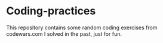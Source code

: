 # Coding-practices
This repository contains some random coding exercises from codewars.com I solved in the past, just for fun.
